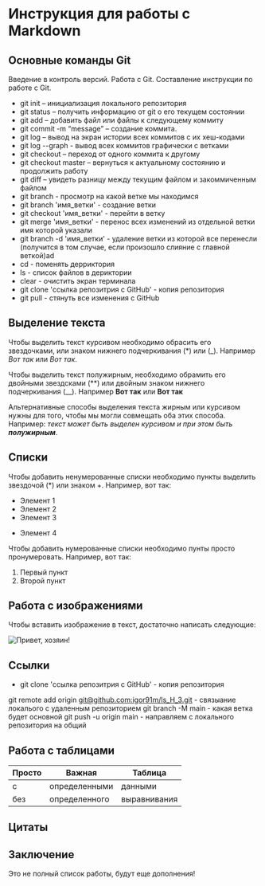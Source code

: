 # Инструкция для работы с Markdown

## Основные команды Git
Введение в контроль версий. Работа с Git. Составление инструкции по работе с Git.

* git init – инициализация локального репозитория
* git status – получить информацию от git о его текущем состоянии
* git add – добавить файл или файлы к следующему коммиту
* git commit -m “message” – создание коммита.
* git log – вывод на экран истории всех коммитов с их хеш-кодами
* git log --graph - вывод всех коммитов графически с ветками
* git checkout – переход от одного коммита к другому
* git checkout master – вернуться к актуальному состоянию и продолжить работу
* git diff – увидеть разницу между текущим файлом и закоммиченным файлом
* git branch - просмотр на какой ветке мы находимся
* git branch 'имя_ветки' - создание ветки
* git checkout 'имя_ветки' - перейти в ветку
* git merge 'имя_ветки' - перенос всех изменений из отдельной ветки имя которой указали
* git branch -d 'имя_ветки' - удаление ветки из которой все перенесли (получится в том случае, если произошло слияние с главной веткой)ad
* cd - поменять дерриктория
* ls - список файлов в дериктории
* clear - очистить экран терминала
* git clone 'ссылка репозитрия c GitHub' - копия репозитория
* git pull - стянуть все изменения с GitHub

## Выделение текста

Чтобы выделить текст курсивом необходимо обрасить его звездочками, или знаком нижнего подчеркивания (*) или (_). Например *Вот так* или _Вот так_.

Чтобы выделить текст полужирным, необходимо обрамить его двойными звездсками (**) или двойным знаком нижнего подчеркивания (__). Например **Вот так** или __Вот так__

Альтернативные способы выделения текста жирным или курсивом нужны для того, чтобы мы могли совмещать оба этих способа. Например: _текст может быть выделен курсивом и при этом быть **полужирным**_.

## Списки

Чтобы добавить ненумерованные списки необходимо пункты выделить звездочой (*) или знаком +.
Например, вот так:
* Элемент 1
* Элемент 2
* Элемент 3
+ Элемент 4

Чтобы добавить нумерованные списки необходимо пунты просто пронумеровать.
Например, вот так:
1. Первый пункт
2. Второй пункт

## Работа с изображениями

Чтобы вставить изображение в текст, достаточно написать следующие:

![Привет, хозяин!](cat.gif)

## Ссылки

* git clone 'ссылка репозитрия c GitHub' - копия репозитория

git remote add origin [git@github.com:igor91m/ls_H_3.git](https://github.com/igor91m/ls_H_3.git) - связыание локалього с удаленным репозиторием
git branch -M main - какая ветка будет основной
git push -u origin main - направляем с локального репозитория на общий

## Работа с таблицами

|Просто |Важная |Таблица |
|----------|-----------|------------|
|с |определенными|данными |
|без |определенного|выравнивания|

## Цитаты

## Заключение
Это не полный список работы, будут еще дополнения!